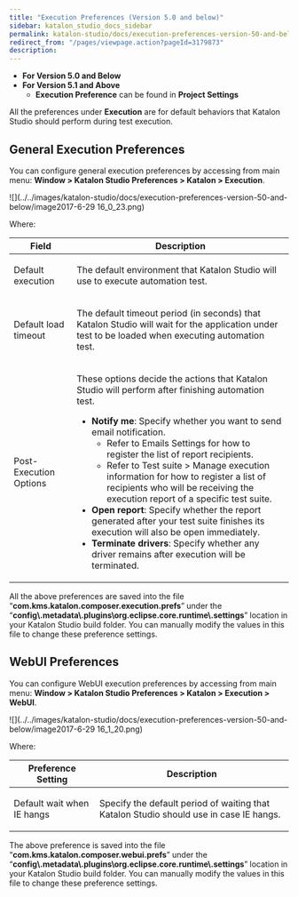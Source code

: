 ```yaml
---
title: "Execution Preferences (Version 5.0 and below)" 
sidebar: katalon_studio_docs_sidebar
permalink: katalon-studio/docs/execution-preferences-version-50-and-below.html 
redirect_from: "/pages/viewpage.action?pageId=3179873" 
description: 
---
```

*   **For Version 5.0 and Below**
*   **For Version 5.1 and Above**
    *   **Execution Preference** can be found in **Project Settings**

All the preferences under **Execution** are for default behaviors that Katalon Studio should perform during test execution. 

General Execution Preferences
-----------------------------

You can configure general execution preferences by accessing from main menu: **Window > Katalon Studio Preferences > Katalon > Execution**.

![](../../images/katalon-studio/docs/execution-preferences-version-50-and-below/image2017-6-29 16_0_23.png)

Where:

<table><thead><tr><th>Field</th><th>Description</th></tr></thead><tbody><tr><td><p>Default execution</p></td><td><p>The default environment that Katalon Studio will use to execute automation test.</p></td></tr><tr><td><p>Default load timeout</p></td><td><p>The default timeout period (in seconds) that Katalon Studio will wait for the application under test to be loaded when executing automation test.</p></td></tr><tr><td><p>Post-Execution Options</p></td><td><p>These options decide the actions that Katalon Studio will perform after finishing automation test.</p><ul><li><strong>Notify me</strong>: S<span><span>pecify whether you want to send email notification.</span></span><ul><li>Refer to <a>Emails Settings</a> for how to register the list of report recipients.</li><li>Refer to <a>Test suite &gt; Manage execution information</a> for how to register a list of recipients who will be receiving the execution report of a specific test suite.</li></ul></li><li><strong>Open report</strong>: S<span>pecify whether the report generated after your test suite finishes its execution will also be open immediately.</span></li><li><span><strong>Terminate drivers</strong>: Specify whether any driver remains after execution will be terminated.</span></li></ul></td></tr></tbody></table>

All the above preferences are saved into the file “**com.kms.katalon.composer.execution.prefs**” under the “**config\\.metadata\\.plugins\\org.eclipse.core.runtime\\.settings**” location in your Katalon Studio build folder. You can manually modify the values in this file to change these preference settings.

WebUI Preferences
-----------------

You can configure WebUI execution preferences by accessing from main menu: **Window > Katalon Studio Preferences > Katalon > Execution > WebUI**.

![](../../images/katalon-studio/docs/execution-preferences-version-50-and-below/image2017-6-29 16_1_20.png)

Where:

<table><thead><tr><th>Preference Setting</th><th>Description</th></tr></thead><tbody><tr><td><p>Default wait when IE hangs</p></td><td><p>Specify the default period of waiting that Katalon Studio should use in case IE hangs.</p></td></tr></tbody></table>

The above preference is saved into the file “**com.kms.katalon.composer.webui.prefs**” under the “**config\\.metadata\\.plugins\\org.eclipse.core.runtime\\.settings**” location in your Katalon Studio build folder. You can manually modify the values in this file to change these preference settings.
